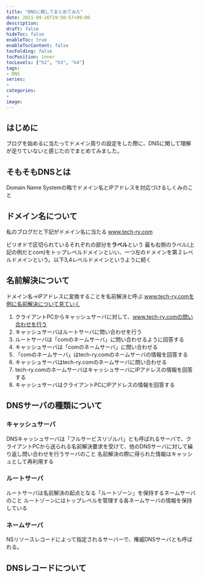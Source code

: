 ```yaml
---
title: "DNSに関してまとめてみた"
date: 2021-09-26T19:50:57+09:00
description:
draft: false
hideToc: false
enableToc: true
enableTocContent: false
tocFolding: false
tocPosition: inner
tocLevels: ["h2", "h3", "h4"]
tags:
- DNS
series:
-
categories:
-
image:
---
```

## はじめに
ブログを始めるに当たってドメイン周りの設定をした際に、DNSに関して理解が足りていないと感じたのでまとめてみました。

## そもそもDNSとは
Domain Name Systemの略でドメイン名とIPアドレスを対応づけるしくみのこと

## ドメイン名について
私のブログだと下記がドメイン名に当たる 
www.tech-ry.com 

ピリオドで区切られているそれぞれの部分を**ラベル**という 
最も右側のラベル(上記の例だとcom)をトップレベルドメインといい、一つ左のドメインを第２レベルドメインという。以下3,4レベルドメインというように続く 

## 名前解決について 
ドメイン名→IPアドレスに変換することを名前解決と呼ぶ 
www.tech-ry.comを例に名前解決について見ていく 

1. クライアントPCからキャッシュサーバに対して、www.tech-ry.comの問い合わせを行う
2. キャッシュサーバはルートサーバに問い合わせを行う
3. ルートサーバは「comのネームサーバ」に問い合わせるように回答する 
4. キャッシュサーバは「comのネームサーバ」に問い合わせる 
5. 「comのネームサーバ」はtech-ry.comのネームサーバの情報を回答する 
6. キャッシュサーバはtech-ry.comのネームサーバに問い合わせる 
7. tech-ry.comのネームサーバはキャッシュサーバにIPアドレスの情報を回答する 
8. キャッシュサーバはクライアントPCにIPアドレスの情報を回答する 

## DNSサーバの種類について
### キャッシュサーバ
DNSキャッシュサーバは「フルサービスリゾルバ」とも呼ばれるサーバで、クライアントPCから送られる名前解決要求を受けて、他のDNSサーバに対して繰り返し問い合わせを行うサーバのこと 
名前解決の際に得られた情報はキャッシュとして再利用する 
### ルートサーバ
ルートサーバは名前解決の起点となる「ルートゾーン」を保持するネームサーバのこと 
ルートゾーンにはトップレベルを管理する各ネームサーバの情報を保持している 
### ネームサーバ
NSリソースレコードによって指定されるサーバーで、権威DNSサーバとも呼ばれる。

## DNSレコードについて